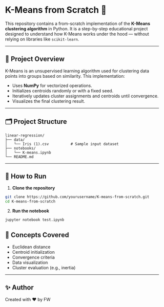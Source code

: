 # K-Means from Scratch 🧠

This repository contains a from-scratch implementation of the **K-Means clustering algorithm** in Python. It is a step-by-step educational project designed to understand how K-Means works under the hood — without relying on libraries like `scikit-learn`.

---

## 📌 Project Overview

K-Means is an unsupervised learning algorithm used for clustering data points into groups based on similarity. This implementation:

- Uses **NumPy** for vectorized operations.
- Initializes centroids randomly or with a fixed seed.
- Iteratively updates cluster assignments and centroids until convergence.
- Visualizes the final clustering result.

---

## 🗂️ Project Structure

```
linear-regression/
├── data/
│   └── Iris (1).csv          # Sample input dataset
├── notebooks/
│   └── K-means.ipynb
└── README.md
```

---

## 🚀 How to Run

1. **Clone the repository**
```bash
git clone https://github.com/yourusername/K-means-from-scratch.git
cd K-means-from-scratch
```

2. **Run the notebook**
```bash
jupyter notebook test.ipynb
```


## 🧠 Concepts Covered

- Euclidean distance
- Centroid initialization
- Convergence criteria
- Data visualization
- Cluster evaluation (e.g., inertia)

---



## ✨ Author

Created with ❤️ by FW
